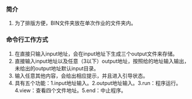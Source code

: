 ﻿

### 简介

 1. 为了排版方便，BIN文件夹放在单次作业的文件夹内。

### 命令行工作方式
 1. 在直接只输入input地址，会在input地址下生成三个output文件来存储。
 2. 直接输入input地址以及任意（3以下）output地址，按照给的地址输入输出，未给出的output地址默认input目录。
 3. 输入任意其他内容，会给出相应提示，并且进入引导状态。
 4. 具有五个功能：1.input地址输入。2.output地址输入。3.run：程序运行。4.view：查看四个文件地址。5.end：中止程序。

